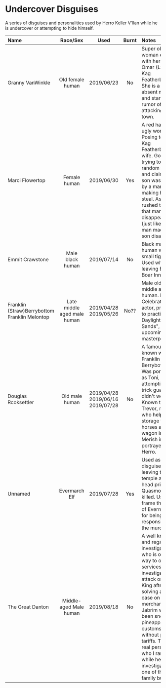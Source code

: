 # Undercover Disguises

A series of disguises and personalities used by Herro Keller V'llan while he is undercover
or attempting to hide himself.


| Name | Race/Sex | Used | Burnt | Notes |
|:---- |:--------:|:----:|:-----:|:----- |
| Granny VanWinkle | Old female human | 2019/06/23 | No | Super old woman eats with her some Omar (LS) and Kag Featherbottom. She is a bit absent minded and started a rumor of goblins attacking in town. |
| Marci Flowertop | Female human | 2019/06/30 | Yes | A red haired tall ugly woman. Posing to be Kag Featherbottom's wife. Got caught trying to rob a random family and claimed her son was taken by a man making her steal. As she rushed to attack that man, she disappeared (just like the man made her son disappear). |
| Emmit Crawstone | Male black human | 2019/07/14 | No | Black male human with a small tight afro. Used while leaving Blue Boar Inn fire. |
| Franklin (Straw)Berrybottom<br/>Franklin Melontop | Late middle aged male human | 2019/04/28<br/>2019/05/26 | No?? | Male older (late middle age) human. Bald. Celebrated actor, preparing to practice "The Daylight Sands", his upcoming masterpiece. |
| Douglas Rcoksettler | Old male human | 2019/04/28<br/>2019/06/16<br/>2019/07/28 | No | A famous actor, known with Franklin Berrybottom. Was portrayed as Toni, while attempting to trick guards but didn't work. Known to Trevor, man who helped find storage for horses and wagon in Merish initially, portrayed as Herro. |
| Unnamed | Evermarch Elf | 2019/07/28 | Yes | Used as a disguise when leaving the temple after the head priest, Quasmos, is killed. Used to frame the elves of Evermarch for being responsible for the murder. |
| The Great Danton | Middle-aged Male human | 2019/08/18 | No | A well known and regarded investigator, who is on his way to offer his services to investigate the attack on the King after solving a large case on a merchant in Jabrim who had been sneaking pineapples past customs without paying tariffs. This is a real person, who I ran into while he was investigating one of the V'llan family business. |
